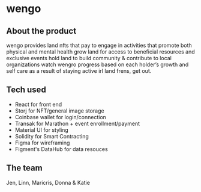 # wengo

## About the product
wengo provides land nfts that pay to engage in activities that promote both physical and mental health grow land for access to beneficial resources and exclusive events hold land to build community & contribute to local organizations watch wengro progress based on each holder’s growth and self care as a result of staying active irl land frens, get out.

## Tech used
- React for front end 
- Storj for NFT/general image storage 
- Coinbase wallet for login/connection 
- Transak for Marathon + event enrollment/payment 
- Material UI for styling
- Solidity for Smart Contracting 
- Figma for wireframing 
- Figment's DataHub for data resouces

## The team
Jen, Linn, Maricris, Donna & Katie 
